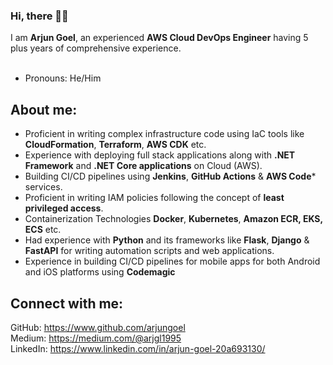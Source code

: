 ### Hi, there 🤷‍♀️

I am <b>Arjun Goel</b>, an experienced **AWS Cloud DevOps Engineer** having 5 plus years of comprehensive experience. <br><br>
- Pronouns: He/Him <br>

## About me: 
- Proficient in writing complex infrastructure code using IaC tools like **CloudFormation**, **Terraform**, **AWS CDK** etc. <br>
- Experience with deploying full stack applications along with **.NET Framework** and **.NET Core applications** on Cloud (AWS).
- Building CI/CD pipelines using **Jenkins**, **GitHub Actions** & **AWS Code*** services. <br>
- Proficient in writing IAM policies following the concept of **least privileged access**. <br>
- Containerization Technologies **Docker**, **Kubernetes**, **Amazon ECR, EKS, ECS** etc. <br>
- Had experience with **Python** and its frameworks like **Flask**, **Django** & **FastAPI** for writing automation scripts and web applications. <br>
- Experience in building CI/CD pipelines for mobile apps for both Android and iOS platforms using **Codemagic** <br>

## Connect with me:
GitHub: https://www.github.com/arjungoel <br>
Medium: https://medium.com/@arjgl1995 <br>
LinkedIn: https://www.linkedin.com/in/arjun-goel-20a693130/ <br>